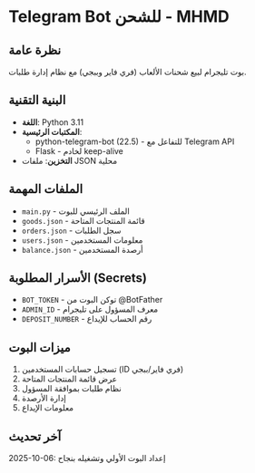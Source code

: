 # Telegram Bot للشحن - MHMD

## نظرة عامة
بوت تليجرام لبيع شحنات الألعاب (فري فاير وببجي) مع نظام إدارة طلبات.

## البنية التقنية
- **اللغة**: Python 3.11
- **المكتبات الرئيسية**:
  - python-telegram-bot (22.5) - للتفاعل مع Telegram API
  - Flask - لخادم keep-alive
- **التخزين**: ملفات JSON محلية

## الملفات المهمة
- `main.py` - الملف الرئيسي للبوت
- `goods.json` - قائمة المنتجات المتاحة
- `orders.json` - سجل الطلبات
- `users.json` - معلومات المستخدمين
- `balance.json` - أرصدة المستخدمين

## الأسرار المطلوبة (Secrets)
- `BOT_TOKEN` - توكن البوت من @BotFather
- `ADMIN_ID` - معرف المسؤول على تليجرام
- `DEPOSIT_NUMBER` - رقم الحساب للإيداع

## ميزات البوت
1. تسجيل حسابات المستخدمين (ID فري فاير/ببجي)
2. عرض قائمة المنتجات المتاحة
3. نظام طلبات بموافقة المسؤول
4. إدارة الأرصدة
5. معلومات الإيداع

## آخر تحديث
2025-10-06: إعداد البوت الأولي وتشغيله بنجاح
